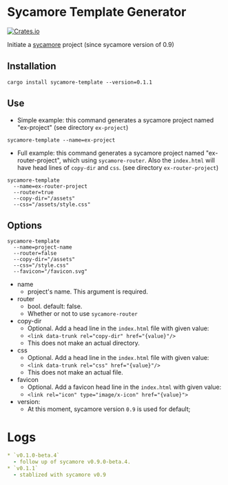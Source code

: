 # Sycamore Template Generator
[![Crates.io](https://img.shields.io/crates/v/sycamore-template)](https://crates.io/crates/sycamore-template)

Initiate a [sycamore](https://sycamore-rs.netlify.app/) project (since sycamore version of 0.9)

## Installation
```
cargo install sycamore-template --version=0.1.1
```

## Use

* Simple example: this command generates a sycamore project named "ex-project" (see directory `ex-project`)
```
sycamore-template --name=ex-project
```

* Full example: this command generates a sycamore project named "ex-router-project", which using `sycamore-router`. Also the `index.html` will have head lines of `copy-dir` and `css`. (see directory `ex-router-project`)
```
sycamore-template
  --name=ex-router-project
  --router=true
  --copy-dir="/assets"
  --css="/assets/style.css"
```

## Options
```
sycamore-template
  --name=project-name
  --router=false
  --copy-dir="/assets"
  --css="/style.css"
  --favicon="/favicon.svg"
```

* name
  - project's name. This argument is required.
* router
  - bool. default: false.
  - Whether or not to use `sycamore-router`
* copy-dir
  - Optional. Add a head line in the `index.html` file with given value:
  - `<link data-trunk rel="copy-dir" href="{value}"/>`
  - This does not make an actual directory.
* css
  - Optional. Add a head line in the `index.html` file with given value:
  - `<link data-trunk rel="css" href="{value}"/>`
  - This does not make an actual file.
* favicon
  - Optional. Add a favicon head line in the `index.html` with given value:
  - `<link rel="icon" type="image/x-icon" href="{value}">`
* version:
  - At this moment, sycamore version `0.9` is used for default;


# Logs
```yaml
* `v0.1.0-beta.4`
  - follow up of sycamore v0.9.0-beta.4.
* `v0.1.1`
  - stablized with sycamore v0.9
```